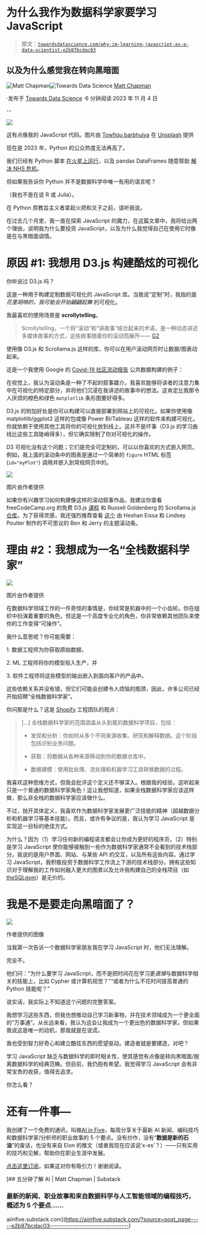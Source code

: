 # 为什么我作为数据科学家要学习 JavaScript

> 原文：[`towardsdatascience.com/why-im-learning-javascript-as-a-data-scientist-e2b87bcdac03`](https://towardsdatascience.com/why-im-learning-javascript-as-a-data-scientist-e2b87bcdac03)

## 以及为什么感觉我在转向黑暗面

[](https://medium.com/@mattchapmanmsc?source=post_page-----e2b87bcdac03--------------------------------)![Matt Chapman](https://medium.com/@mattchapmanmsc?source=post_page-----e2b87bcdac03--------------------------------)[](https://towardsdatascience.com/?source=post_page-----e2b87bcdac03--------------------------------)![Towards Data Science](https://towardsdatascience.com/?source=post_page-----e2b87bcdac03--------------------------------) [Matt Chapman](https://medium.com/@mattchapmanmsc?source=post_page-----e2b87bcdac03--------------------------------)

·发布于 [Towards Data Science](https://towardsdatascience.com/?source=post_page-----e2b87bcdac03--------------------------------) ·6 分钟阅读·2023 年 11 月 4 日

--

![](img/c974e744d936e8a642c08e17de9ea494.png)

这有点像我的 JavaScript 代码。图片由 [Towfiqu barbhuiya](https://unsplash.com/@towfiqu999999) 在 [Unsplash](https://unsplash.com/photos/a-pile-of-plastic-letters-and-numbers-on-a-pink-and-blue-background-5u6bz2tYhX8) 提供

现在是 2023 年，Python 的公众热度无法再高了。

我们已经有 Python 脚本 [在火星上运行](https://discuss.python.org/t/python-is-running-on-mars/8312)，以及 pandas DataFrames 随意帮助 [解决 NHS 危机](https://digital.nhs.uk/services/secure-data-environment-service/log-in/user-guides/using-databricks-in-sde)。

但如果我告诉你 Python 并不是数据科学中唯一有用的语言呢？

（我也不是在说 R 或 Julia）。

在 Python 原教旨主义者拿起火把和叉子之前，请听我说。

在过去几个月里，我一直在探索 JavaScript 的魔力，在这篇文章中，我将给出两个理由，说明我为什么要投资 JavaScript，以及为什么我觉得自己在使用它时像是在与黑暗面调情。

# 原因 #1: 我想用 D3.js 构建酷炫的可视化

你听说过 D3.js 吗？

这是一种用于构建定制数据可视化的 JavaScript 库。当我说“定制”时，我指的是 *花里胡哨的，我可能会开始翩翩起舞* 的可视化。

我最喜欢的使用场景是 **scrollytelling**。

> Scrollytelling，一个将“滚动”和“讲故事”结合起来的术语，是一种动态讲述多媒体故事的方式，这些故事随着你的滚动而展开—— [G2](https://learn.g2.com/scrollytelling)

使用像 D3.js 和 Scrollama.js 这样的库，你可以在用户滚动网页时让数据/图表动起来。

这是一个我使用 Google 的 [Covid-19 社区流动报告](https://www.google.com/covid19/mobility/index.html?hl=en) 公共数据构建的例子：

在视觉上，我认为滚动条是一种了不起的叙事媒介。我喜欢能够将读者的注意力集中在可视化的特定部分，并将他们沉浸在我讲述的故事中的想法。这肯定比我那令人厌烦的橙色和绿色 `matplotlib` 条形图要好得多。

D3.js 的附加好处是你可以构建可以直接部署到网站上的可视化。如果你使用像 matplotlib/ggplot2 这样的包或像 Power BI/Tableau 这样的软件来构建可视化，你就依赖于使用其他工具将你的可视化放到线上。这并不是坏事（D3.js 的学习曲线比这些工具陡峭得多），但它确实限制了你对可视化的操作。

D3 可视化没有这个问题；它们是完全可定制的，可以以你喜欢的方式嵌入网页。例如，我上面的滚动条中的图表是通过一个简单的 `figure` HTML 标签 (`id="myPlot"`) 调用并嵌入到常规网页中的。

![](img/1d5d9364eab0ebb86bc0020e4ec673c4.png)

图片由作者提供

如果你有兴趣学习如何构建像这样的滚动叙事作品，我建议你查看 freeCodeCamp.org 的免费 D3.js [课程](https://www.freecodecamp.org/learn/data-visualization/) 和 Russell Goldenberg 的 Scrollama.js [仓库](https://github.com/russellsamora/scrollama)。为了获得灵感，我还强烈推荐查看 [这个](https://benjerry.heshlindsdataviz.com) 由 Heshan Eissa 和 Lindsey Poulter 制作的不可思议的 Ben 和 Jerry 的主题滚动条。

# 理由 #2：我想成为一名“全栈数据科学家”

![](img/0ce5ca4b753b9cb49b961e1e8a89c283.png)

图片由作者提供

在数据科学领域工作的一件奇怪的事情是，你经常是机器中的一个小齿轮。你在组织中扮演着重要的角色，但这是一个高度专业化的角色，你非常依赖其他团队来使你的工作变得“可操作”。

我什么意思呢？你可能需要：

1\. 数据工程师为你获取原始数据，

2\. ML 工程师将你的模型投入生产，并

3\. 软件工程师将这些模型的输出嵌入到面向客户的产品中。

这些依赖关系并没有错，但它们可能会创建令人烦恼的瓶颈，因此，许多公司已经开始招聘“全栈数据科学家”。

你问那是什么？这是 [Shopify](https://shopify.engineering/what-is-a-full-stack-data-scientist) 工程团队的观点：

> […] 全栈数据科学家的范围涵盖从头到尾的数据科学项目，包括：
> 
> - 发现和分析：你如何从多个不同来源收集、研究和解释数据。这个阶段包括识别业务问题。
> 
> - 获取：将数据从各种来源移动到你的数据仓库中。
> 
> - 数据建模：使用批处理、流处理和机器学习工具转换数据的过程。

我喜欢这种思维方式，但我会批评这个定义还不够深入。根据我的经验，这听起来只是一个普通的数据科学家角色！这让我想知道，如果全栈数据科学家应该这样做，那么非全栈的数据科学家应该做什么。

不过，抛开具体定义，我喜欢作为数据科学家发展更广泛技能的精神（超越数据分析和机器学习等基本技能）。而且，或许有争议的是，我认为学习 JavaScript 是实现这一目标的绝佳方式。

为什么？因为（1）学习任何新的编程语言都会让你成为更好的程序员，（2）特别是学习 JavaScript 使你能够接触到一些作为数据科学家通常不会看到的技术栈部分。我说的是用户界面、网站、与某些 API 的交互，以及所有这些内容。通过学习 JavaScript，我积极投资于数据科学工作流上下游的技术栈部分。拥有这些知识对于理解我的工作如何融入更大的图景以及允许我构建自己的全栈项目（如[theSQLgym](https://the-sql-gym.com)）是无价的。

# 我是不是要走向黑暗面了？

![](img/b6a553aa1ef0a6df690b094ad1ca4097.png)

作者提供的图像

当我第一次告诉一个数据科学家朋友我在学习 JavaScript 时，他们无法理解。

完全不。

他们问：“为什么要学习 JavaScript，而不是把时间花在学习更*直接*与数据科学相关的技能上，比如 Cypher 或计算机视觉？”“或者为什么不花时间提高普通的 Python 技能呢？”

说实话，我实际上不知道这个问题的完整答案。

我想学习这些东西，但我也想推动自己学习新事物，并在技术领域成为一个更全面的“万事通”。从长远来看，我认为这会让我成为一个更出色的数据科学家，但如果我说这是唯一的动机，那我就是在说谎。

我也受到智力好奇心和建立酷炫东西的愿望驱动。建造者就是要建造，对吧？

学习 JavaScript 缺乏与数据科学的即时相关性，使其感觉有点像是转向黑暗面/脱离数据科学的经典范畴。但目前，我仍抱有希望。我觉得学习 JavaScript 会有非常宝贵的收获，值得去追求。

你怎么看？

# 还有一件事—

我创建了一个免费的通讯，叫做[AI in Five](https://aiinfive.substack.com/)，每周分享关于最新 AI 新闻、编码技巧和数据科学家/分析师的职业故事的 5 个要点。没有炒作，没有“**数据是新的石油**”的废话，也没有来自 Elon 的推文（或者我现在应该说‘x-es’？）——只有实用的技巧和见解，帮助你在职业生涯中发展。

[点击这里订阅](https://aiinfive.substack.com/)，如果这对你有吸引力！谢谢阅读。

[](https://aiinfive.substack.com/?source=post_page-----e2b87bcdac03--------------------------------) [## 五分钟了解 AI | Matt Chapman | Substack

### 最新的新闻、职业故事和来自数据科学与人工智能领域的编程技巧，概述为 5 个要点……

aiinfive.substack.com](https://aiinfive.substack.com/?source=post_page-----e2b87bcdac03--------------------------------)
